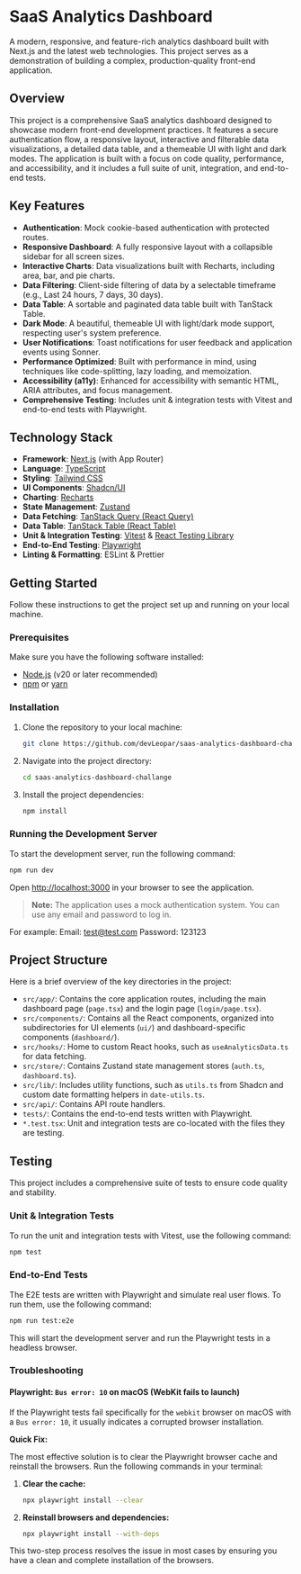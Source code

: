 # SaaS Analytics Dashboard

A modern, responsive, and feature-rich analytics dashboard built with Next.js and the latest web technologies. This project serves as a demonstration of building a complex, production-quality front-end application.

## Overview

This project is a comprehensive SaaS analytics dashboard designed to showcase modern front-end development practices. It features a secure authentication flow, a responsive layout, interactive and filterable data visualizations, a detailed data table, and a themeable UI with light and dark modes. The application is built with a focus on code quality, performance, and accessibility, and it includes a full suite of unit, integration, and end-to-end tests.

## Key Features

- **Authentication**: Mock cookie-based authentication with protected routes.
- **Responsive Dashboard**: A fully responsive layout with a collapsible sidebar for all screen sizes.
- **Interactive Charts**: Data visualizations built with Recharts, including area, bar, and pie charts.
- **Data Filtering**: Client-side filtering of data by a selectable timeframe (e.g., Last 24 hours, 7 days, 30 days).
- **Data Table**: A sortable and paginated data table built with TanStack Table.
- **Dark Mode**: A beautiful, themeable UI with light/dark mode support, respecting user's system preference.
- **User Notifications**: Toast notifications for user feedback and application events using Sonner.
- **Performance Optimized**: Built with performance in mind, using techniques like code-splitting, lazy loading, and memoization.
- **Accessibility (a11y)**: Enhanced for accessibility with semantic HTML, ARIA attributes, and focus management.
- **Comprehensive Testing**: Includes unit & integration tests with Vitest and end-to-end tests with Playwright.

## Technology Stack

- **Framework**: [Next.js](https://nextjs.org/) (with App Router)
- **Language**: [TypeScript](https://www.typescriptlang.org/)
- **Styling**: [Tailwind CSS](https://tailwindcss.com/)
- **UI Components**: [Shadcn/UI](https://ui.shadcn.com/)
- **Charting**: [Recharts](https://recharts.org/)
- **State Management**: [Zustand](https://zustand-demo.pmnd.rs/)
- **Data Fetching**: [TanStack Query (React Query)](https://tanstack.com/query/latest)
- **Data Table**: [TanStack Table (React Table)](https://tanstack.com/table/v8)
- **Unit & Integration Testing**: [Vitest](https://vitest.dev/) & [React Testing Library](https://testing-library.com/docs/react-testing-library/intro/)
- **End-to-End Testing**: [Playwright](https://playwright.dev/)
- **Linting & Formatting**: ESLint & Prettier

## Getting Started

Follow these instructions to get the project set up and running on your local machine.

### Prerequisites

Make sure you have the following software installed:

- [Node.js](https://nodejs.org/en) (v20 or later recommended)
- [npm](https://www.npmjs.com/) or [yarn](https://yarnpkg.com/)

### Installation

1.  Clone the repository to your local machine:
    ```bash
    git clone https://github.com/devLeopar/saas-analytics-dashboard-challange.git
    ```
2.  Navigate into the project directory:
    ```bash
    cd saas-analytics-dashboard-challange
    ```
3.  Install the project dependencies:
    ```bash
    npm install
    ```

### Running the Development Server

To start the development server, run the following command:

```bash
npm run dev
```

Open [http://localhost:3000](http://localhost:3000) in your browser to see the application.

> **Note:** The application uses a mock authentication system. You can use any email and password to log in.

For example:
Email: test@test.com
Password: 123123

## Project Structure

Here is a brief overview of the key directories in the project:

- `src/app/`: Contains the core application routes, including the main dashboard page (`page.tsx`) and the login page (`login/page.tsx`).
- `src/components/`: Contains all the React components, organized into subdirectories for UI elements (`ui/`) and dashboard-specific components (`dashboard/`).
- `src/hooks/`: Home to custom React hooks, such as `useAnalyticsData.ts` for data fetching.
- `src/store/`: Contains Zustand state management stores (`auth.ts`, `dashboard.ts`).
- `src/lib/`: Includes utility functions, such as `utils.ts` from Shadcn and custom date formatting helpers in `date-utils.ts`.
- `src/api/`: Contains API route handlers.
- `tests/`: Contains the end-to-end tests written with Playwright.
- `*.test.tsx`: Unit and integration tests are co-located with the files they are testing.

## Testing

This project includes a comprehensive suite of tests to ensure code quality and stability.

### Unit & Integration Tests

To run the unit and integration tests with Vitest, use the following command:

```bash
npm test
```

### End-to-End Tests

The E2E tests are written with Playwright and simulate real user flows. To run them, use the following command:

```bash
npm run test:e2e
```

This will start the development server and run the Playwright tests in a headless browser.

### Troubleshooting

#### Playwright: `Bus error: 10` on macOS (WebKit fails to launch)

If the Playwright tests fail specifically for the `webkit` browser on macOS with a `Bus error: 10`, it usually indicates a corrupted browser installation.

**Quick Fix:**

The most effective solution is to clear the Playwright browser cache and reinstall the browsers. Run the following commands in your terminal:

1.  **Clear the cache:**
    ```bash
    npx playwright install --clear
    ```
2.  **Reinstall browsers and dependencies:**
    ```bash
    npx playwright install --with-deps
    ```

This two-step process resolves the issue in most cases by ensuring you have a clean and complete installation of the browsers.
